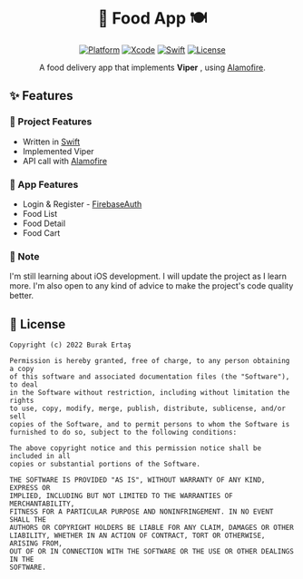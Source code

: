 <h1 align="center">🍲 Food App 🍽️</h1>


<p align="center">
  <a href="https://www.apple.com"><img alt="Platform" src="https://img.shields.io/badge/platform-iOS-lightgrey"/></a>
  <a href="https://developer.apple.com/documentation/xcode-release-notes/xcode-13-release-notes"><img alt="Xcode" src="https://img.shields.io/badge/Xcode-13.4.1-blue"/></a>
  <a href="https://www.swift.org"><img alt="Swift" src="https://img.shields.io/badge/Swift-5-orange"/></a>
  <a href="https://github.com/ErtasBurak/travel-guide-app-mvvm/blob/main/LICENSE"><img alt="License" src="https://img.shields.io/badge/license-MIT-blueviolet"/></a>
</p>




<p align="center">
A food delivery app that implements <b>Viper</b> , using 
  <a href="https://github.com/Alamofire/Alamofire">Alamofire</a>.
</p>


## ✨ Features
### 🔸 Project Features
- Written in [Swift](https://www.swift.org)
- Implemented Viper 
- API call with [Alamofire](https://github.com/Alamofire/Alamofire)

### 🔹 App Features
- Login & Register - [FirebaseAuth](https://firebase.google.com/docs/auth)
- Food List
- Food Detail
- Food Cart

### 📌 Note
I'm still learning about iOS development. I will update the project as I learn more. I'm also open to any kind of advice to make the project's code quality better.


## 📜 License
```
Copyright (c) 2022 Burak Ertaş

Permission is hereby granted, free of charge, to any person obtaining a copy
of this software and associated documentation files (the "Software"), to deal
in the Software without restriction, including without limitation the rights
to use, copy, modify, merge, publish, distribute, sublicense, and/or sell
copies of the Software, and to permit persons to whom the Software is
furnished to do so, subject to the following conditions:

The above copyright notice and this permission notice shall be included in all
copies or substantial portions of the Software.

THE SOFTWARE IS PROVIDED "AS IS", WITHOUT WARRANTY OF ANY KIND, EXPRESS OR
IMPLIED, INCLUDING BUT NOT LIMITED TO THE WARRANTIES OF MERCHANTABILITY,
FITNESS FOR A PARTICULAR PURPOSE AND NONINFRINGEMENT. IN NO EVENT SHALL THE
AUTHORS OR COPYRIGHT HOLDERS BE LIABLE FOR ANY CLAIM, DAMAGES OR OTHER
LIABILITY, WHETHER IN AN ACTION OF CONTRACT, TORT OR OTHERWISE, ARISING FROM,
OUT OF OR IN CONNECTION WITH THE SOFTWARE OR THE USE OR OTHER DEALINGS IN THE
SOFTWARE.
```
